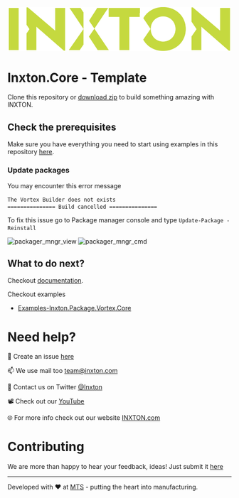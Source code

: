 ![Inxton logo](https://github.com/Inxton/Inxton.Vortex.Framework/raw/master/assets/logo.png)

# Inxton.Core - Template

Clone this repository or [download zip](https://github.com/Inxton/template.core/archive/master.zip) to build something amazing with INXTON.

## Check the prerequisites

Make sure you have everything you need to start using examples in this repository [here](https://github.com/Inxton/documentation/blob/master/common/PREREQUISITES.md).


### Update packages
You may encounter this error message
```
The Vortex Builder does not exists
=============== Build cancelled ===============
```
To fix this issue go to Package manager console and type `Update-Package -Reinstall`

![packager_mngr_view](https://raw.githubusercontent.com/Inxton/documentation/master/common/assets/package_manager_console_view.png)
![packager_mngr_cmd](https://raw.githubusercontent.com/Inxton/documentation/master/common/assets/package_manager_console_command.png)


## What to do next?

Checkout [documentation](https://github.com/Inxton/documentation).

Checkout examples  
* [Examples-Inxton.Package.Vortex.Core](https://github.com/Inxton/Examples-Inxton.Package.Vortex.Core) 

# Need help?

🧪 Create an issue [here](https://github.com/Inxton/Feedback/issues/new/choose)

📫 We use mail too team@inxton.com 

🐤 Contact us on Twitter [@Inxton](https://twitter.com/inxtonteam)

📽 Check out our [YouTube](https://www.youtube.com/channel/UCB3EcnWyLSsV5gqSt8PRDXA/featured)

🌐 For more info check out our website [INXTON.com](https://www.inxton.com/)


# Contributing

We are more than happy to hear your feedback, ideas!
Just submit it [here](https://github.com/Inxton/Feedback/issues/new/choose)  

---
Developed with ❤ at [MTS](https://www.mts.sk/en) - putting the heart into manufacturing.
 
